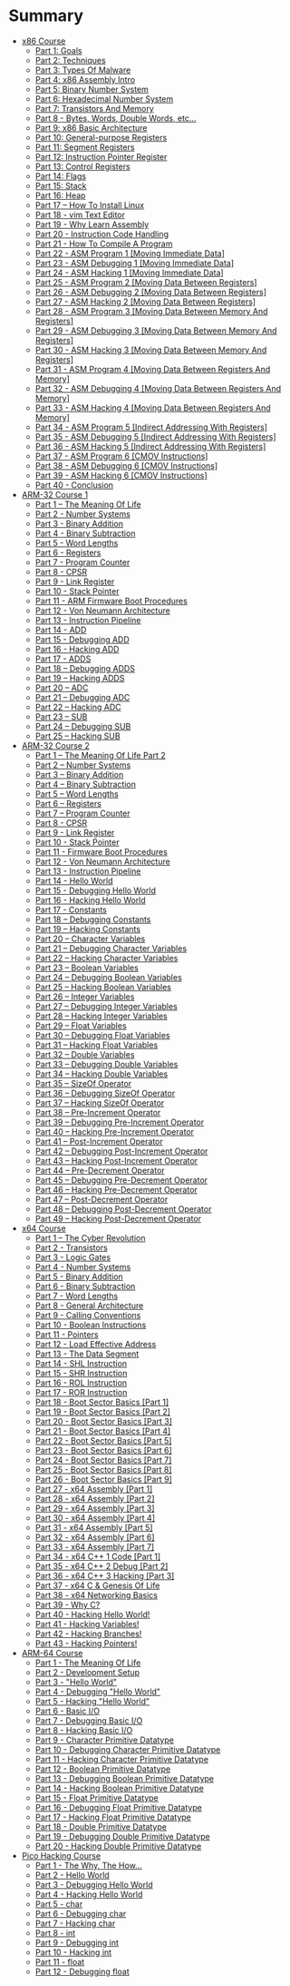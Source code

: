 # Summary

* [x86 Course](pages/x86-course.md)
	* [Part 1: Goals](pages/part-1-goals.md)
	* [Part 2: Techniques](pages/part-2-techniques.md)
	* [Part 3: Types Of Malware](pages/part-3-types-of-malware.md)
	* [Part 4: x86 Assembly Intro](pages/part-4-x86-assembly-intro.md)
	* [Part 5: Binary Number System](pages/part-5-binary-number-system.md)
	* [Part 6: Hexadecimal Number System](pages/part-6-hexadecimal-number-system.md)
	* [Part 7: Transistors And Memory](pages/part-7-transistors-and-memory.md)
	* [Part 8 - Bytes, Words, Double Words, etc...](pages/part-8-bytes-words-double-words-etc.md)
	* [Part 9: x86 Basic Architecture](pages/part-9-x86-basic-architecture.md)
	* [Part 10: General-purpose Registers](pages/part-10-general-purpose-registers.md)
	* [Part 11: Segment Registers](pages/part-11-segment-registers.md)
	* [Part 12: Instruction Pointer Register](pages/part-12-instruction-pointer-register.md)
	* [Part 13: Control Registers](pages/part-13-control-registers.md)
	* [Part 14: Flags](pages/part-14-flags.md)
	* [Part 15: Stack](pages/part-15-stack.md)
	* [Part 16: Heap](pages/part-16-heap.md)
	* [Part 17 – How To Install Linux](pages/part-17-how-to-install-linux.md)
	* [Part 18 - vim Text Editor](pages/part-18-vim-text-editor.md)
	* [Part 19 - Why Learn Assembly](pages/part-19-why-learn-assembly.md)
	* [Part 20 - Instruction Code Handling](pages/part-20-instruction-code-handling.md)
	* [Part 21 - How To Compile A Program](pages/part-21-how-to-compile-a-program.md)
	* [Part 22 - ASM Program 1 [Moving Immediate Data]](pages/part-22-asm-program-1-moving-immediate-data.md)
	* [Part 23 - ASM Debugging 1 [Moving Immediate Data]](pages/part-23-asm-debugging-1-moving-immediate-data.md)
	* [Part 24 - ASM Hacking 1 [Moving Immediate Data]](pages/part-24-asm-hacking-1-moving-immediate-data.md)
	* [Part 25 - ASM Program 2 [Moving Data Between Registers]](pages/part-25-asm-program-2-moving-data-between-registers.md)
	* [Part 26 - ASM Debugging 2 [Moving Data Between Registers]](pages/part-26-asm-debugging-2-moving-data-between-registers.md)
	* [Part 27 - ASM Hacking 2 [Moving Data Between Registers]](pages/part-27-asm-hacking-2-moving-data-between-registers.md)
	* [Part 28 - ASM Program 3 [Moving Data Between Memory And Registers]](pages/part-28-asm-program-3-moving-data-between-memory-and-registers.md)
	* [Part 29 - ASM Debugging 3 [Moving Data Between Memory And Registers]](pages/part-29-asm-debugging-3-moving-data-between-memory-and-registers.md)
	* [Part 30 - ASM Hacking 3 [Moving Data Between Memory And Registers]](pages/part-30-asm-hacking-3-moving-data-between-memory-and-registers.md)
	* [Part 31 - ASM Program 4 [Moving Data Between Registers And Memory]](pages/part-31-asm-program-4-moving-data-between-registers-and-memory.md)
	* [Part 32 - ASM Debugging 4 [Moving Data Between Registers And Memory]](pages/part-32-asm-debugging-4-moving-data-between-registers-and-memory.md)
	* [Part 33 - ASM Hacking 4 [Moving Data Between Registers And Memory]](pages/part-33-asm-hacking-4-moving-data-between-registers-and-memory.md)
	* [Part 34 - ASM Program 5 [Indirect Addressing With Registers]](pages/part-34-asm-program-5-indirect-addressing-with-registers.md)
	* [Part 35 - ASM Debugging 5 [Indirect Addressing With Registers]](pages/part-35-asm-debugging-5-indirect-addressing-with-registers.md)
	* [Part 36 - ASM Hacking 5 [Indirect Addressing With Registers]](pages/part-36-asm-hacking-5-indirect-addressing-with-registers.md)
	* [Part 37 - ASM Program 6 [CMOV Instructions]](pages/part-37-asm-program-6-cmov-instructions.md)
	* [Part 38 - ASM Debugging 6 [CMOV Instructions]](pages/part-38-asm-debugging-6-cmov-instructions.md)
	* [Part 39 - ASM Hacking 6 [CMOV Instructions]](pages/part-39-asm-hacking-6-cmov-instructions.md)
	* [Part 40 - Conclusion](pages/part-40-conclusion.md)
* [ARM-32 Course 1](pages/arm-32-course-1.md)
	* [Part 1 – The Meaning Of Life](pages/part-1-the-meaning-of-life.md)
	* [Part 2 - Number Systems](pages/part-2-number-systems.md)
	* [Part 3 - Binary Addition](pages/part-3-binary-addition.md)
	* [Part 4 - Binary Subtraction](pages/part-4-binary-subtraction.md)
	* [Part 5 - Word Lengths](pages/part-5-word-lengths.md)
	* [Part 6 - Registers](pages/part-6-registers.md)
	* [Part 7 - Program Counter](pages/part-7-program-counter.md)
	* [Part 8 - CPSR](pages/part-8-cpsr.md)
	* [Part 9 - Link Register](pages/part-9-link-register.md)
	* [Part 10 - Stack Pointer](pages/part-10-stack-pointer.md)
	* [Part 11 - ARM Firmware Boot Procedures](pages/part-11-arm-firmware-boot-procedures.md)
	* [Part 12 - Von Neumann Architecture](pages/part-12-von-neumann-architecture.md)
	* [Part 13 - Instruction Pipeline](pages/part-13-instruction-pipeline.md)
	* [Part 14 - ADD](pages/part-14-add.md)
	* [Part 15 - Debugging ADD](pages/part-15-debugging-add.md)
	* [Part 16 - Hacking ADD](pages/part-16-hacking-add.md)
	* [Part 17 - ADDS](pages/part-17-adds.md)
	* [Part 18 – Debugging ADDS](pages/part-18-debugging-adds.md)
	* [Part 19 – Hacking ADDS](pages/part-19-hacking-adds.md)
	* [Part 20 – ADC](pages/part-20-adc.md)
	* [Part 21 – Debugging ADC](pages/part-21-debugging-adc.md)
	* [Part 22 – Hacking ADC](pages/part-22-hacking-adc.md)
	* [Part 23 – SUB](pages/part-23-sub.md)
	* [Part 24 – Debugging SUB](pages/part-24-debugging-sub.md)
	* [Part 25 – Hacking SUB](pages/part-25-hacking-sub.md)
* [ARM-32 Course 2](pages/arm-32-course-2.md)
	* [Part 1 – The Meaning Of Life Part 2](pages/part-1-the-meaning-of-life-part-2.md)
	* [Part 2 – Number Systems](pages/part-2-number-systems.md)
	* [Part 3 – Binary Addition](pages/part-3-binary-addition.md)
	* [Part 4 – Binary Subtraction](pages/part-4-binary-subtraction.md)
	* [Part 5 – Word Lengths](pages/part-5-word-lengths.md)
	* [Part 6 – Registers](pages/part-6-registers.md)
	* [Part 7 – Program Counter](pages/part-7-program-counter.md)
	* [Part 8 - CPSR](pages/part-8-cpsr.md)
	* [Part 9 - Link Register](pages/part-9-link-register.md)
	* [Part 10 - Stack Pointer](pages/part-10-stack-pointer.md)
	* [Part 11 - Firmware Boot Procedures](pages/part-11-firmware-boot-procedures.md)
	* [Part 12 - Von Neumann Architecture](pages/part-12-von-neumann-architecture.md)
	* [Part 13 - Instruction Pipeline](pages/part-13-instruction-pipeline.md)
	* [Part 14 - Hello World](pages/part-14-hello-world.md)
	* [Part 15 - Debugging Hello World](pages/part-15-debugging-hello-world.md)
	* [Part 16 - Hacking Hello World](pages/part-16-hacking-hello-world.md)
	* [Part 17 - Constants](pages/part-17-constants.md)
	* [Part 18 – Debugging Constants](pages/part-18-debugging-constants.md)
	* [Part 19 – Hacking Constants](pages/part-19-hacking-constants.md)
	* [Part 20 – Character Variables](pages/part-20-character-variables.md)
	* [Part 21 – Debugging Character Variables](pages/part-21-debugging-character-variables.md)
	* [Part 22 – Hacking Character Variables](pages/part-22-hacking-character-variables.md)
	* [Part 23 – Boolean Variables](pages/part-23-boolean-variables.md)
	* [Part 24 – Debugging Boolean Variables](pages/part-24-debugging-boolean-variables.md)
	* [Part 25 – Hacking Boolean Variables](pages/part-25-hacking-boolean-variables.md)
	* [Part 26 – Integer Variables](pages/part-26-integer-variables.md)
	* [Part 27 – Debugging Integer Variables](pages/part-27-debugging-integer-variables.md)
	* [Part 28 – Hacking Integer Variables](pages/part-28-hacking-integer-variables.md)
	* [Part 29 – Float Variables](pages/part-29-float-variables.md)
	* [Part 30 – Debugging Float Variables](pages/part-30-debugging-float-variables.md)
	* [Part 31 – Hacking Float Variables](pages/part-31-hacking-float-variables.md)
	* [Part 32 – Double Variables](pages/part-32-double-variables.md)
	* [Part 33 – Debugging Double Variables](pages/part-33-debugging-double-variables.md)
	* [Part 34 – Hacking Double Variables](pages/part-34-hacking-double-variables.md)
	* [Part 35 – SizeOf Operator](pages/part-35-sizeof-operator.md)
	* [Part 36 – Debugging SizeOf Operator](pages/part-36-debugging-sizeof-operator.md)
	* [Part 37 – Hacking SizeOf Operator](pages/part-37-hacking-sizeof-operator.md)
	* [Part 38 – Pre-Increment Operator](pages/part-38-pre-increment-operator.md)
	* [Part 39 – Debugging Pre-Increment Operator](pages/part-39-debugging-pre-increment-operator.md)
	* [Part 40 – Hacking Pre-Increment Operator](pages/part-40-hacking-pre-increment-operator.md)
	* [Part 41 – Post-Increment Operator](pages/part-41-post-increment-operator.md)
	* [Part 42 – Debugging Post-Increment Operator](pages/part-42-debugging-post-increment-operator.md)
	* [Part 43 – Hacking Post-Increment Operator](pages/part-43-hacking-post-increment-operator.md)
	* [Part 44 – Pre-Decrement Operator](pages/part-44-pre-decrement-operator.md)
	* [Part 45 – Debugging Pre-Decrement Operator](pages/part-45-debugging-pre-decrement-operator.md)
	* [Part 46 – Hacking Pre-Decrement Operator](pages/part-46-hacking-pre-decrement-operator.md)
	* [Part 47 – Post-Decrement Operator](pages/part-47-post-decrement-operator.md)
	* [Part 48 – Debugging Post-Decrement Operator](pages/part-48-debugging-post-decrement-operator.md)
	* [Part 49 – Hacking Post-Decrement Operator](pages/part-49-hacking-post-decrement-operator.md)
* [x64 Course](pages/x64-course.md)
	* [Part 1 – The Cyber Revolution](pages/part-1-the-cyber-revolution.md)
	* [Part 2 - Transistors](pages/part-2-transistors.md)
	* [Part 3 - Logic Gates](pages/part-3-logic-gates.md)
	* [Part 4 - Number Systems](pages/part-4-number-systems.md)
	* [Part 5 - Binary Addition](pages/part-5-binary-addition.md)
	* [Part 6 - Binary Subtraction](pages/part-6-binary-subtraction.md)
	* [Part 7 - Word Lengths](pages/part-7-word-lengths.md)
	* [Part 8 - General Architecture](pages/part-8-general-architecture.md)
	* [Part 9 - Calling Conventions](pages/part-9-calling-conventions.md)
	* [Part 10 - Boolean Instructions](pages/part-10-boolean-instructions.md)
	* [Part 11 - Pointers](pages/part-11-pointers.md)
	* [Part 12 - Load Effective Address](pages/part-12-load-effective-address.md)
	* [Part 13 - The Data Segment](pages/part-13-the-data-segment.md)
	* [Part 14 - SHL Instruction](pages/part-14-shl-instruction.md)
	* [Part 15 - SHR Instruction](pages/part-15-shr-instruction.md)
	* [Part 16 - ROL Instruction](pages/part-16-rol-instruction.md)
	* [Part 17 - ROR Instruction](pages/part-17-ror-instruction.md)
	* [Part 18 - Boot Sector Basics [Part 1]](pages/part-18-boot-sector-basics-part-1.md)
	* [Part 19 - Boot Sector Basics [Part 2]](pages/part-19-boot-sector-basics-part-2.md)
	* [Part 20 - Boot Sector Basics [Part 3]](pages/part-20-boot-sector-basics-part-3.md)
	* [Part 21 - Boot Sector Basics [Part 4]](pages/part-21-boot-sector-basics-part-4.md)
	* [Part 22 - Boot Sector Basics [Part 5]](pages/part-22-boot-sector-basics-part-5.md)
	* [Part 23 - Boot Sector Basics [Part 6]](pages/part-23-boot-sector-basics-part-6.md)
	* [Part 24 - Boot Sector Basics [Part 7]](pages/part-24-boot-sector-basics-part-7.md)
	* [Part 25 - Boot Sector Basics [Part 8]](pages/part-25-boot-sector-basics-part-8.md)
	* [Part 26 - Boot Sector Basics [Part 9]](pages/part-26-boot-sector-basics-part-9.md)
	* [Part 27 - x64 Assembly [Part 1]](pages/part-27-x64-assembly-part-1.md)
	* [Part 28 - x64 Assembly [Part 2]](pages/part-28-x64-assembly-part-2.md)
	* [Part 29 - x64 Assembly [Part 3]](pages/part-29-x64-assembly-part-3.md)
	* [Part 30 - x64 Assembly [Part 4]](pages/part-30-x64-assembly-part-4.md)
	* [Part 31 - x64 Assembly [Part 5]](pages/part-31-x64-assembly-part-5.md)
	* [Part 32 - x64 Assembly [Part 6]](pages/part-32-x64-assembly-part-6.md)
	* [Part 33 - x64 Assembly [Part 7]](pages/part-33-x64-assembly-part-7.md)
	* [Part 34 - x64 C++ 1 Code [Part 1]](pages/part-34-x64-c++-1-code-part-1.md)
	* [Part 35 - x64 C++ 2 Debug [Part 2]](pages/part-35-x64-c++-2-debug-part-2.md)
	* [Part 36 - x64 C++ 3 Hacking [Part 3]](pages/part-36-x64-c++-3-hacking-part-3.md)
	* [Part 37 - x64 C &amp; Genesis Of Life](pages/part-37-x64-c-amp;-genesis-of-life.md)
	* [Part 38 - x64 Networking Basics](pages/part-38-x64-networking-basics.md)
	* [Part 39 - Why C?](pages/part-39-why-c.md)
	* [Part 40 - Hacking Hello World!](pages/part-40-hacking-hello-world!.md)
	* [Part 41 - Hacking Variables!](pages/part-41-hacking-variables!.md)
	* [Part 42 - Hacking Branches!](pages/part-42-hacking-branches!.md)
	* [Part 43 - Hacking Pointers!](pages/part-43-hacking-pointers!.md)
* [ARM-64 Course](pages/arm-64-course.md)
	* [Part 1 - The Meaning Of Life](pages/part-1-the-meaning-of-life.md)
	* [Part 2 - Development Setup](pages/part-2-development-setup.md)
	* [Part 3 - "Hello World"](pages/part-3-hello-world.md)
	* [Part 4 - Debugging "Hello World"](pages/part-4-debugging-hello-world.md)
	* [Part 5 - Hacking "Hello World"](pages/part-5-hacking-hello-world.md)
	* [Part 6 - Basic I/O](pages/part-6-basic-io.md)
	* [Part 7 - Debugging Basic I/O](pages/part-7-debugging-basic-io.md)
	* [Part 8 - Hacking Basic I/O](pages/part-8-hacking-basic-io.md)
	* [Part 9 - Character Primitive Datatype](pages/part-9-character-primitive-datatype.md)
	* [Part 10 - Debugging Character Primitive Datatype](pages/part-10-debugging-character-primitive-datatype.md)
	* [Part 11 - Hacking Character Primitive Datatype](pages/part-11-hacking-character-primitive-datatype.md)
	* [Part 12 - Boolean Primitive Datatype](pages/part-12-boolean-primitive-datatype.md)
	* [Part 13 - Debugging Boolean Primitive Datatype](pages/part-13-debugging-boolean-primitive-datatype.md)
	* [Part 14 - Hacking Boolean Primitive Datatype](pages/part-14-hacking-boolean-primitive-datatype.md)
	* [Part 15 - Float Primitive Datatype](pages/part-15-float-primitive-datatype.md)
	* [Part 16 - Debugging Float Primitive Datatype](pages/part-16-debugging-float-primitive-datatype.md)
	* [Part 17 - Hacking Float Primitive Datatype](pages/part-17-hacking-float-primitive-datatype.md)
	* [Part 18 - Double Primitive Datatype](pages/part-18-double-primitive-datatype.md)
	* [Part 19 - Debugging Double Primitive Datatype](pages/part-19-debugging-double-primitive-datatype.md)
	* [Part 20 - Hacking Double Primitive Datatype](pages/part-20-hacking-double-primitive-datatype.md)
* [Pico Hacking Course](pages/pico-hacking-course.md)
	* [Part 1 - The Why, The How...](pages/part-1-the-why-the-how.md)
	* [Part 2 - Hello World](pages/part-2-hello-world.md)
	* [Part 3 - Debugging Hello World](pages/part-3-debugging-hello-world.md)
	* [Part 4 - Hacking Hello World](pages/part-4-hacking-hello-world.md)
	* [Part 5 - char](pages/part-5-char.md)
	* [Part 6 - Debugging char](pages/part-6-debugging-char.md)
	* [Part 7 - Hacking char](pages/part-7-hacking-char.md)
	* [Part 8 - int](pages/part-8-int.md)
	* [Part 9 - Debugging int](pages/part-9-debugging-int.md)
	* [Part 10 - Hacking int](pages/part-10-hacking-int.md)
	* [Part 11 - float](pages/part-11-float.md)
	* [Part 12 - Debugging float](pages/part-12-debugging-float.md)
